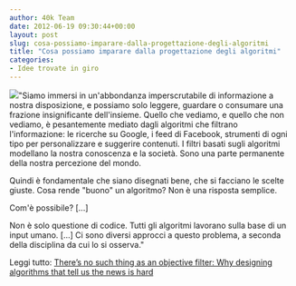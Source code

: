 ```yaml
---
author: 40k Team
date: 2012-06-19 09:30:44+00:00
layout: post
slug: cosa-possiamo-imparare-dalla-progettazione-degli-algoritmi
title: "Cosa possiamo imparare dalla progettazione degli algoritmi"
categories:
- Idee trovate in giro
---
```


![](http://40k.it/wp-content/uploads/2012/06/algorithm-city-cc.jpeg)"Siamo immersi in un'abbondanza imperscrutabile di informazione a nostra disposizione, e possiamo solo leggere, guardare o consumare una frazione insignificante dell'insieme. Quello che vediamo, e quello che non vediamo, è pesantemente mediato dagli algoritmi che filtrano l'informazione: le ricerche su Google, i feed di Facebook, strumenti di ogni tipo per personalizzare e suggerire contenuti. I filtri basati sugli algoritmi modellano la nostra conoscenza e la società. Sono una parte permanente della nostra percezione del mondo.

Quindi è fondamentale che siano disegnati bene, che si facciano le scelte giuste. Cosa rende "buono" un algoritmo? Non è una risposta semplice.

Com'è possibile? [...]

Non è solo questione di codice. Tutti gli algoritmi lavorano sulla base di un input umano. [...] Ci sono diversi approcci a questo problema, a seconda della disciplina da cui lo si osserva."

Leggi tutto: [There’s no such thing as an objective filter: Why designing algorithms that tell us the news is hard](http://www.niemanlab.org/2012/06/theres-no-such-thing-as-an-objective-filter/)
